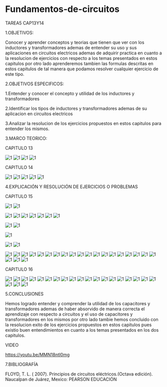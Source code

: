 # Fundamentos-de-circuitos
TAREA5 CAP13Y14

1.OBJETIVOS:

Conocer y aprender conceptos y teorias que tienen que ver con los inductores y transformadores ademas de entender su uso y sus aplicaciones en circuitos electricos ademas de adquirir practica en cuanto a la resolucion de ejercicios con respecto a los temas presentados en estos capitulos por otro lado aprenderemos tambien las formulas descritas en estos capitulos de tal manera que podamos resolver cualquier ejercicio de este tipo.

2.OBJETIVOS ESPECIFICOS:

1.Entender y conocer el concepto y utilidad de los inductores y transformadores 

2.Identificar los tipos de inductores y transformadores ademas de su aplicacion en circuitos electricos 

3.Analizar la resolucion de los ejercicios propuestos en estos capitulos para entender los mismos. 

3.MARCO TEORICO:

CAPITULO 13

![1](https://github.com/Josselyn2/Fundamentos-de-circuitos/blob/Principal/IMAGENES/CAPITULO13,14/mapas/MAP1.png?raw=true)
![1](https://github.com/Josselyn2/Fundamentos-de-circuitos/blob/Principal/IMAGENES/CAPITULO13,14/mapas/MAP2.png?raw=true)
![1](https://github.com/Josselyn2/Fundamentos-de-circuitos/blob/Principal/IMAGENES/CAPITULO13,14/mapas/MAP3.png?raw=true)
![1](https://github.com/Josselyn2/Fundamentos-de-circuitos/blob/Principal/IMAGENES/CAPITULO13,14/mapas/MAP4.png?raw=true)

CAPITULO 14

![1](https://github.com/Josselyn2/Fundamentos-de-circuitos/blob/Principal/IMAGENES/CAPITULO13,14/mapas/MAP5.png?raw=true)
![1](https://github.com/Josselyn2/Fundamentos-de-circuitos/blob/Principal/IMAGENES/CAPITULO13,14/mapas/MAP6.png?raw=true)
![1](https://github.com/Josselyn2/Fundamentos-de-circuitos/blob/Principal/IMAGENES/CAPITULO13,14/mapas/MAP7.png?raw=true)
![1](https://github.com/Josselyn2/Fundamentos-de-circuitos/blob/Principal/IMAGENES/CAPITULO13,14/mapas/MAP8.png?raw=true)
![1](https://github.com/Josselyn2/Fundamentos-de-circuitos/blob/Principal/IMAGENES/CAPITULO13,14/mapas/MAP9.png?raw=true)


4.EXPLICACIÓN Y RESOLUCIÓN DE EJERCICIOS O PROBLEMAS

CAPITULO 15

![1](https://github.com/Josselyn2/Fundamentos-de-circuitos/blob/Principal/IMAGENES/CAPITULO15,16/EJ2.jpg?raw=true)
![1](https://github.com/Josselyn2/Fundamentos-de-circuitos/blob/Principal/IMAGENES/CAPITULO15,16/2EJ2.jpg?raw=true)

![1](https://github.com/Josselyn2/Fundamentos-de-circuitos/blob/Principal/IMAGENES/CAPITULO15,16/EJ4.jpg?raw=true)
![1](https://github.com/Josselyn2/Fundamentos-de-circuitos/blob/Principal/IMAGENES/CAPITULO15,16/EJ6.jpg?raw=true)
![1](https://github.com/Josselyn2/Fundamentos-de-circuitos/blob/Principal/IMAGENES/CAPITULO15,16/EJ8.jpg?raw=true)
![1](https://github.com/Josselyn2/Fundamentos-de-circuitos/blob/Principal/IMAGENES/CAPITULO15,16/EJ10.jpg?raw=true)
![1](https://github.com/Josselyn2/Fundamentos-de-circuitos/blob/Principal/IMAGENES/CAPITULO15,16/EJ12.jpg?raw=true)
![1](https://github.com/Josselyn2/Fundamentos-de-circuitos/blob/Principal/IMAGENES/CAPITULO15,16/EJ12.jpg?raw=true)
![1](https://github.com/Josselyn2/Fundamentos-de-circuitos/blob/Principal/IMAGENES/CAPITULO15,16/EJ16.jpg?raw=true)

![1](https://github.com/Josselyn2/Fundamentos-de-circuitos/blob/Principal/IMAGENES/CAPITULO15,16/EJ18.jpg?raw=true)
![1](https://github.com/Josselyn2/Fundamentos-de-circuitos/blob/Principal/IMAGENES/CAPITULO15,16/2EJ18.jpg?raw=true)

![1](https://github.com/Josselyn2/Fundamentos-de-circuitos/blob/Principal/IMAGENES/CAPITULO15,16/EJ20.jpg?raw=true)

![1](https://github.com/Josselyn2/Fundamentos-de-circuitos/blob/Principal/IMAGENES/CAPITULO15,16/EJ22.jpg?raw=true)
![1](https://github.com/Josselyn2/Fundamentos-de-circuitos/blob/Principal/IMAGENES/CAPITULO15,16/2EJ22.jpg?raw=true)

![1](https://github.com/Josselyn2/Fundamentos-de-circuitos/blob/Principal/IMAGENES/CAPITULO15,16/EJ24.jpg?raw=true)
![1](https://github.com/Josselyn2/Fundamentos-de-circuitos/blob/Principal/IMAGENES/CAPITULO15,16/EJ26.jpg?raw=true)
![1](https://github.com/Josselyn2/Fundamentos-de-circuitos/blob/Principal/IMAGENES/CAPITULO15,16/EJ28.jpg?raw=true)
![1](https://github.com/Josselyn2/Fundamentos-de-circuitos/blob/Principal/IMAGENES/CAPITULO15,16/EJ30.jpg?raw=true)
![1](https://github.com/Josselyn2/Fundamentos-de-circuitos/blob/Principal/IMAGENES/CAPITULO15,16/EJ32.jpg?raw=true)
![1](https://github.com/Josselyn2/Fundamentos-de-circuitos/blob/Principal/IMAGENES/CAPITULO15,16/EJ34.jpg?raw=true)
![1](https://github.com/Josselyn2/Fundamentos-de-circuitos/blob/Principal/IMAGENES/CAPITULO15,16/EJ36.jpg?raw=true)
![1](https://github.com/Josselyn2/Fundamentos-de-circuitos/blob/Principal/IMAGENES/CAPITULO15,16/EJ40.jpg?raw=true)
![1](https://github.com/Josselyn2/Fundamentos-de-circuitos/blob/Principal/IMAGENES/CAPITULO15,16/EJ42.jpg?raw=true)
![1](https://github.com/Josselyn2/Fundamentos-de-circuitos/blob/Principal/IMAGENES/CAPITULO15,16/EJ44.jpg?raw=true)
![1](https://github.com/Josselyn2/Fundamentos-de-circuitos/blob/Principal/IMAGENES/CAPITULO15,16/EJ46.jpg?raw=true)
![1](https://github.com/Josselyn2/Fundamentos-de-circuitos/blob/Principal/IMAGENES/CAPITULO15,16/EJ48.jpg?raw=true)
![1](https://github.com/Josselyn2/Fundamentos-de-circuitos/blob/Principal/IMAGENES/CAPITULO15,16/EJ50.jpg?raw=true)
![1](https://github.com/Josselyn2/Fundamentos-de-circuitos/blob/Principal/IMAGENES/CAPITULO15,16/EJ52.jpg?raw=true)
![1](https://github.com/Josselyn2/Fundamentos-de-circuitos/blob/Principal/IMAGENES/CAPITULO15,16/EJ54.jpg?raw=true)
![1](https://github.com/Josselyn2/Fundamentos-de-circuitos/blob/Principal/IMAGENES/CAPITULO15,16/EJ56.jpg?raw=true)
![1](https://github.com/Josselyn2/Fundamentos-de-circuitos/blob/Principal/IMAGENES/CAPITULO15,16/EJ58.jpg?raw=true)
![1](https://github.com/Josselyn2/Fundamentos-de-circuitos/blob/Principal/IMAGENES/CAPITULO15,16/EJ60.jpg?raw=true)
![1](https://github.com/Josselyn2/Fundamentos-de-circuitos/blob/Principal/IMAGENES/CAPITULO15,16/EJ62.jpg?raw=true)
![1](https://github.com/Josselyn2/Fundamentos-de-circuitos/blob/Principal/IMAGENES/CAPITULO15,16/EJ64.jpg?raw=true)
![1](https://github.com/Josselyn2/Fundamentos-de-circuitos/blob/Principal/IMAGENES/CAPITULO15,16/EJ66.jpg?raw=true)
![1](https://github.com/Josselyn2/Fundamentos-de-circuitos/blob/Principal/IMAGENES/CAPITULO15,16/EJ68.jpg?raw=true)


CAPITULO 16

![1](https://github.com/Josselyn2/Fundamentos-de-circuitos/blob/Principal/IMAGENES/CAPITULO15,16/EJE2.jpg?raw=true)
![1](https://github.com/Josselyn2/Fundamentos-de-circuitos/blob/Principal/IMAGENES/CAPITULO15,16/EJE4.jpg?raw=true)
![1](https://github.com/Josselyn2/Fundamentos-de-circuitos/blob/Principal/IMAGENES/CAPITULO15,16/EJE6.jpg?raw=true)
![1](https://github.com/Josselyn2/Fundamentos-de-circuitos/blob/Principal/IMAGENES/CAPITULO15,16/EJE8.jpg?raw=true)
![1](https://github.com/Josselyn2/Fundamentos-de-circuitos/blob/Principal/IMAGENES/CAPITULO15,16/EJE10.jpg?raw=true)
![1](https://github.com/Josselyn2/Fundamentos-de-circuitos/blob/Principal/IMAGENES/CAPITULO15,16/EJE12.jpg?raw=true)
![1](https://github.com/Josselyn2/Fundamentos-de-circuitos/blob/Principal/IMAGENES/CAPITULO15,16/EJE14.jpg?raw=true)
![1](https://github.com/Josselyn2/Fundamentos-de-circuitos/blob/Principal/IMAGENES/CAPITULO15,16/EJE16.jpg?raw=true)
![1](https://github.com/Josselyn2/Fundamentos-de-circuitos/blob/Principal/IMAGENES/CAPITULO15,16/EJE18.jpg?raw=true)
![1](https://github.com/Josselyn2/Fundamentos-de-circuitos/blob/Principal/IMAGENES/CAPITULO15,16/EJE20.jpg?raw=true)
![1](https://github.com/Josselyn2/Fundamentos-de-circuitos/blob/Principal/IMAGENES/CAPITULO15,16/EJE22.jpg?raw=true)
![1](https://github.com/Josselyn2/Fundamentos-de-circuitos/blob/Principal/IMAGENES/CAPITULO15,16/EJE24.jpg?raw=true)
![1](https://github.com/Josselyn2/Fundamentos-de-circuitos/blob/Principal/IMAGENES/CAPITULO15,16/EJE26.jpg?raw=true)
![1](https://github.com/Josselyn2/Fundamentos-de-circuitos/blob/Principal/IMAGENES/CAPITULO15,16/EJE28.jpg?raw=true)
![1](https://github.com/Josselyn2/Fundamentos-de-circuitos/blob/Principal/IMAGENES/CAPITULO15,16/EJE30.jpg?raw=true)
![1](https://github.com/Josselyn2/Fundamentos-de-circuitos/blob/Principal/IMAGENES/CAPITULO15,16/EJE32.jpg?raw=true)
![1](https://github.com/Josselyn2/Fundamentos-de-circuitos/blob/Principal/IMAGENES/CAPITULO15,16/EJE34.jpg?raw=true)
![1](https://github.com/Josselyn2/Fundamentos-de-circuitos/blob/Principal/IMAGENES/CAPITULO15,16/EJE36.jpg?raw=true)
![1](https://github.com/Josselyn2/Fundamentos-de-circuitos/blob/Principal/IMAGENES/CAPITULO15,16/EJE38.jpg?raw=true)
![1](https://github.com/Josselyn2/Fundamentos-de-circuitos/blob/Principal/IMAGENES/CAPITULO15,16/EJE40.jpg?raw=true)
![1](https://github.com/Josselyn2/Fundamentos-de-circuitos/blob/Principal/IMAGENES/CAPITULO15,16/EJE42.jpg?raw=true)
![1](https://github.com/Josselyn2/Fundamentos-de-circuitos/blob/Principal/IMAGENES/CAPITULO15,16/EJE44.jpg?raw=true)

5.CONCLUSIONES

Hemos logrado entender y comprender la utilidad de los capacitores y transformadores ademas de haber absorvido de manera correcta el aprendizaje con respecto a circuitos y el uso de capacitores y transformadores en los mismos por otro lado tambie hemos concluido con la resolucion exito de los ejercicios propuestos en estos capitulos pues existio buen entendimientos en cuanto a los temas presentados en los dos capitulos. 

VIDEO

https://youtu.be/MMN18ntl0mg

7.BIBLIOGRAFÍA

FLOYD, T. L. ( 2007). Principios de circuitos eléctricos.(Octava edición). Naucalpan de Juárez, Mexico: PEARSON EDUCACIÓN
